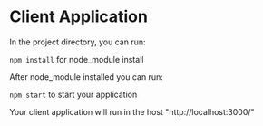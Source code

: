 # Client Application

In the project directory, you can run:

`npm install` for node_module install

After node_module installed you can run: 

`npm start` to start your application

Your client application will run in the host "http://localhost:3000/"
